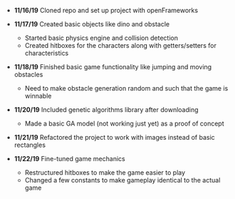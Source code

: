  - **11/16/19** Cloned repo and set up project with openFrameworks

 - **11/17/19** Created basic objects like dino and obstacle
	- Started basic physics engine and collision detection
	- Created hitboxes for the characters along with getters/setters for characteristics

 - **11/18/19** Finished basic game functionality like jumping and moving obstacles
	- Need to make obstacle generation random and such that the game is winnable 

 - **11/20/19** Included genetic algorithms library after downloading
	- Made a basic GA model (not working just yet) as a proof of concept

 - **11/21/19** Refactored the project to work with images instead of basic rectangles

 - **11/22/19** Fine-tuned game mechanics
	- Restructured hitboxes to make the game easier to play
	- Changed a few constants to make gameplay identical to the actual game

